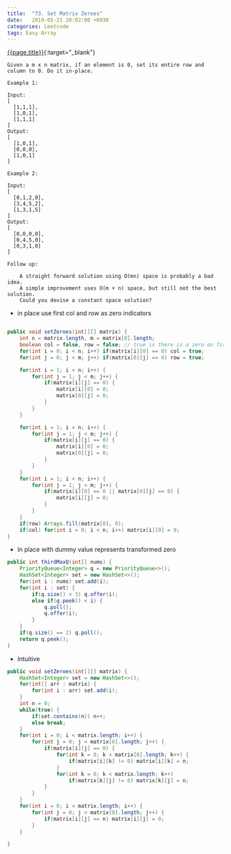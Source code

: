 ```yaml
---
title:  "73. Set Matrix Zeroes"
date:   2019-05-21 20:02:00 +0930
categories: Leetcode
tags: Easy Array
---
```


[{{page.title}}](https://leetcode.com/problems/set-matrix-zeroes/){:target="_blank"}

    Given a m x n matrix, if an element is 0, set its entire row and column to 0. Do it in-place.

    Example 1:

    Input:
    [
      [1,1,1],
      [1,0,1],
      [1,1,1]
    ]
    Output:
    [
      [1,0,1],
      [0,0,0],
      [1,0,1]
    ]

    Example 2:

    Input:
    [
      [0,1,2,0],
      [3,4,5,2],
      [1,3,1,5]
    ]
    Output:
    [
      [0,0,0,0],
      [0,4,5,0],
      [0,3,1,0]
    ]

    Follow up:

        A straight forward solution using O(mn) space is probably a bad idea.
        A simple improvement uses O(m + n) space, but still not the best solution.
        Could you devise a constant space solution?



* in place use first col and row as zero indicators

```java

public void setZeroes(int[][] matrix) {
    int n = matrix.length, m = matrix[0].length;
    boolean col = false, row = false; // true is there is a zero on first col or row
    for(int i = 0; i < n; i++) if(matrix[i][0] == 0) col = true;
    for(int j = 0; j < m; j++) if(matrix[0][j] == 0) row = true;

    for(int i = 1; i < n; i++) {
        for(int j = 1; j < m; j++) {
            if(matrix[i][j] == 0) {
                matrix[i][0] = 0;
                matrix[0][j] = 0;
            }
        }
    }

    for(int i = 1; i < n; i++) {
        for(int j = 1; j < m; j++) {
            if(matrix[i][j] == 0) {
                matrix[i][0] = 0;
                matrix[0][j] = 0;
            }
        }
    }
    for(int i = 1; i < n; i++) {
        for(int j = 1; j < m; j++) {
            if(matrix[i][0] == 0 || matrix[0][j] == 0) {
                matrix[i][j] = 0;
            }
        }
    }
    if(row) Arrays.fill(matrix[0], 0);
    if(col) for(int i = 0; i < n; i++) matrix[i][0] = 0;
}

```

* In place with dummy value represents transformed zero

```java
public int thirdMaxQ(int[] nums) {
    PriorityQueue<Integer> q = new PriorityQueue<>();
    HashSet<Integer> set = new HashSet<>();
    for(int i : nums) set.add(i);
    for(int i : set) {
        if(q.size() < 3) q.offer(i);
        else if(q.peek() < i) {
            q.poll();
            q.offer(i);
        }
    }
    if(q.size() == 2) q.poll();
    return q.peek();
}
```

* Intuitive

```java
public void setZeroes(int[][] matrix) {
    HashSet<Integer> set = new HashSet<>();
    for(int[] arr : matrix) {
        for(int i : arr) set.add(i);
    }
    int n = 0;
    while(true) {
        if(set.contains(n)) n++;
        else break;
    }
    for(int i = 0; i < matrix.length; i++) {
        for(int j = 0; j < matrix[0].length; j++) {
            if(matrix[i][j] == 0) {
                for(int k = 0; k < matrix[0].length; k++) {
                    if(matrix[i][k] != 0) matrix[i][k] = n;
                }
                for(int k = 0; k < matrix.length; k++)
                    if(matrix[k][j] != 0) matrix[k][j] = n;
            }
        }
    }
    for(int i = 0; i < matrix.length; i++) {
        for(int j = 0; j < matrix[0].length; j++) {
            if(matrix[i][j] == n) matrix[i][j] = 0;
        }
    }

}
```
